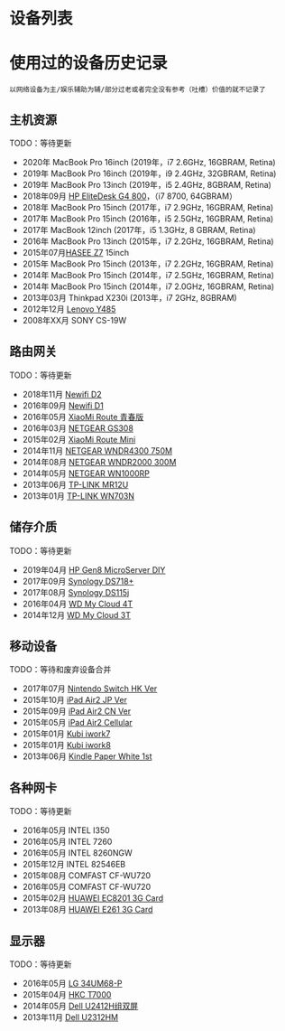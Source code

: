 # 设备列表
# 使用过的设备历史记录

    以网络设备为主/娱乐辅助为辅/部分过老或者完全没有参考（吐槽）价值的就不记录了

## 主机资源

TODO：等待更新

- 2020年 MacBook Pro 16inch (2019年，i7 2.6GHz, 16GBRAM, Retina)
- 2019年 MacBook Pro 16inch (2019年，i9 2.4GHz, 32GBRAM, Retina)
- 2019年 MacBook Pro 13inch (2019年，i5 2.4GHz, 8GBRAM, Retina)
- 2018年09月 [HP EliteDesk G4 800](HP-EliteDesk-G4-800.md)，（i7 8700, 64GBRAM）
- 2018年 MacBook Pro 15inch (2017年，i7 2.9GHz, 16GBRAM, Retina)
- 2017年 MacBook Pro 15inch (2016年，i5 2.5GHz, 16GBRAM, Retina)
- 2017年 MacBook 12inch (2017年，i5 1.3GHz, 8 GBRAM, Retina)
- 2016年 MacBook Pro 13inch (2015年，i7 2.2GHz, 16GBRAM, Retina)
- 2015年07月[HASEE Z7](HASEE-Z78172R2.md) 15inch
- 2015年 MacBook Pro 15inch (2013年，i7 2.2GHz, 16GBRAM, Retina)
- 2014年 MacBook Pro 15inch (2014年，i7 2.5GHz, 16GBRAM, Retina)
- 2014年 MacBook Pro 15inch (2014年，i7 2.0GHz, 16GBRAM, Retina)
- 2013年03月 Thinkpad X230i (2013年，i7 2GHz, 8GBRAM)
- 2012年12月 [Lenovo Y485](Lenovo-Y485.md)
- 2008年XX月 SONY CS-19W

## 路由网关

TODO：等待更新

- 2018年11月 [Newifi D2](Newifi-D2.md)
- 2016年09月 [Newifi D1](Newifi-D1.md)
- 2016年05月 [XiaoMi Route 青春版](XiaoMi-Route-Young.md)
- 2016年03月 [NETGEAR GS308](NetGear-GS308.md)
- 2015年02月 [XiaoMi Route Mini](XiaoMi-Route-Mini.md)
- 2014年11月 [NETGEAR WNDR4300 750M](NetGear-WNDR4300.md)
- 2014年08月 [NETGEAR WNDR2000 300M](NetGear-WNR2000.md)
- 2014年05月 [NETGEAR WN1000RP](NetGear-WN1000RP.md)
- 2013年06月 [TP-LINK MR12U](TP-LINK-MR12U.md)
- 2013年01月 [TP-LINK WN703N](TP-LINK-WR703N.md)

## 储存介质

TODO：等待更新

- 2019年04月 [HP Gen8 MicroServer DIY](HP-Gen8-MicroServer.md)
- 2017年09月 [Synology DS718+](./notes/2021-ds718-plus-hard-drive-replacement-record.md)
- 2017年08月 [Synology DS115j](DS115j.md)
- 2016年04月 [WD My Cloud 4T](WD-My-Cloud-4T.md)
- 2014年12月 [WD My Cloud 3T](WD-My-Cloud-3T.md)

## 移动设备

TODO：等待和废弃设备合并

- 2017年07月 [Nintendo Switch HK Ver]()
- 2015年10月 [iPad Air2 JP Ver](iPad-Air2-JP.md)
- 2015年09月 [iPad Air2 CN Ver](iPad-Air2-CN.md)
- 2015年05月 [iPad Air2 Cellular](iPad-Air2-Cell.md)
- 2015年01月 [Kubi iwork7](KB-iwork7.md)
- 2015年01月 [Kubi iwork8](KB-iwork8.md)
- 2013年06月 [Kindle Paper White 1st](Kindle-paper-white-1.md)

## 各种网卡

TODO：等待更新

- 2016年05月 INTEL I350
- 2016年05月 INTEL 7260
- 2016年05月 INTEL 8260NGW
- 2015年12月 INTEL 82546EB
- 2015年08月 COMFAST CF-WU720
- 2016年05月 COMFAST CF-WU720
- 2015年02月 [HUAWEI EC8201 3G Card](HUAWEI-EC8201-3G-Card.md)
- 2013年08月 [HUAWEI E261 3G Card](HUAWEI-E261-3G-Card.md)

## 显示器

TODO：等待更新

- 2016年05月 [LG 34UM68-P](LG-34UM68-P.md)
- 2015年04月 [HKC T7000](HKC-T7000.md)
- 2014年05月 [Dell U2412H组双屏](Dell-u2414h.md)
- 2013年11月 [Dell U2312HM](Dell-u2312hm.md)
